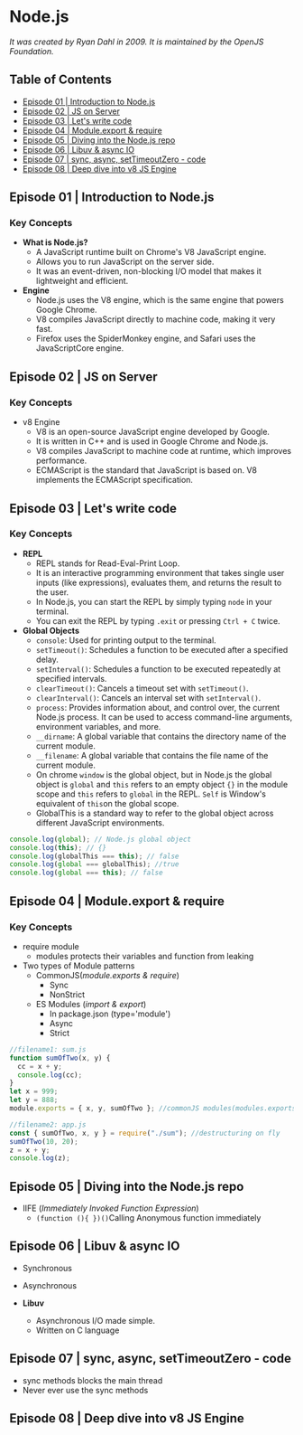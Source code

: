 # Node.js

_It was created by Ryan Dahl in 2009._
_It is maintained by the OpenJS Foundation._

## Table of Contents

- [Episode 01 | Introduction to Node.js](#episode-01--introduction-to-nodejs)
- [Episode 02 | JS on Server](#episode-02--js-on-server)
- [Episode 03 | Let's write code](#episode-03--lets-write-code)
- [Episode 04 | Module.export & require](#Episode-04-Module.export-require)
- [Episode 05 | Diving into the Node.js repo](Episode-05-Diving-into-the-Node.js-repo)
- [Episode 06 | Libuv & async IO](Episode-06-Libuv-async-IO)
- [Episode 07 | sync, async, setTimeoutZero - code](#episode-07--sync-async-settimeoutzero---code)
- [Episode 08 | Deep dive into v8 JS Engine](#episode-08--deep-dive-into-v8-js-engine)

## Episode 01 | Introduction to Node.js

### Key Concepts

- **What is Node.js?**
  - A JavaScript runtime built on Chrome's V8 JavaScript engine.
  - Allows you to run JavaScript on the server side.
  - It was an event-driven, non-blocking I/O model that makes it lightweight and efficient.
- **Engine**
  - Node.js uses the V8 engine, which is the same engine that powers Google Chrome.
  - V8 compiles JavaScript directly to machine code, making it very fast.
  - Firefox uses the SpiderMonkey engine, and Safari uses the JavaScriptCore engine.

## Episode 02 | JS on Server

### Key Concepts

- v8 Engine
  - V8 is an open-source JavaScript engine developed by Google.
  - It is written in C++ and is used in Google Chrome and Node.js.
  - V8 compiles JavaScript to machine code at runtime, which improves performance.
  - ECMAScript is the standard that JavaScript is based on. V8 implements the ECMAScript specification.

## Episode 03 | Let's write code

### Key Concepts

- **REPL**
  - REPL stands for Read-Eval-Print Loop.
  - It is an interactive programming environment that takes single user inputs (like expressions), evaluates them, and returns the result to the user.
  - In Node.js, you can start the REPL by simply typing `node` in your terminal.
  - You can exit the REPL by typing `.exit` or pressing `Ctrl + C` twice.
- **Global Objects**
  - `console`: Used for printing output to the terminal.
  - `setTimeout()`: Schedules a function to be executed after a specified delay.
  - `setInterval()`: Schedules a function to be executed repeatedly at specified intervals.
  - `clearTimeout()`: Cancels a timeout set with `setTimeout()`.
  - `clearInterval()`: Cancels an interval set with `setInterval()`.
  - `process`: Provides information about, and control over, the current Node.js process. It can be used to access command-line arguments, environment variables, and more.
  - `__dirname`: A global variable that contains the directory name of the current module.
  - `__filename`: A global variable that contains the file name of the current module.
  - On chrome `window` is the global object, but in Node.js the global object is `global` and `this` refers to an empty object `{}` in the module scope and `this` refers to `global` in the REPL. `Self` is Window's equivalent of `this`on the global scope.
  - GlobalThis is a standard way to refer to the global object across different JavaScript environments.

```javascript
console.log(global); // Node.js global object
console.log(this); // {}
console.log(globalThis === this); // false
console.log(global === globalThis); //true
console.log(global === this); // false
```

## Episode 04 | Module.export & require

### Key Concepts

- require module
  - modules protects their variables and function from leaking
- Two types of Module patterns
  - CommonJS(_module.exports & require_)
    - Sync
    - NonStrict
  - ES Modules (_import & export_)
    - In package.json (type='module')
    - Async
    - Strict

```js
//filename1: sum.js
function sumOfTwo(x, y) {
  cc = x + y;
  console.log(cc);
}
let x = 999;
let y = 888;
module.exports = { x, y, sumOfTwo }; //commonJS modules(modules.exports & require)

//filename2: app.js
const { sumOfTwo, x, y } = require("./sum"); //destructuring on fly
sumOfTwo(10, 20);
z = x + y;
console.log(z);
```

## Episode 05 | Diving into the Node.js repo

- IIFE (_Immediately Invoked Function Expression_)
  - `(function (){ })()`Calling Anonymous function immediately

## Episode 06 | Libuv & async IO

- Synchronous
- Asynchronous

- **Libuv**
  - Asynchronous I/O made simple.
  - Written on C language

## Episode 07 | sync, async, setTimeoutZero - code

- sync methods blocks the main thread
- Never ever use the sync methods

## Episode 08 | Deep dive into v8 JS Engine
